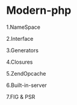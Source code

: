 # Modern-php

1.NameSpace

2.Interface

3.Generators

4.Closures

5.ZendOpcache

6.Built-in-server

7.FIG & PSR
